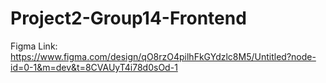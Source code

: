 # Project2-Group14-Frontend

Figma Link: https://www.figma.com/design/qO8rzO4pilhFkGYdzlc8M5/Untitled?node-id=0-1&m=dev&t=8CVAUyT4i78d0sOd-1 
